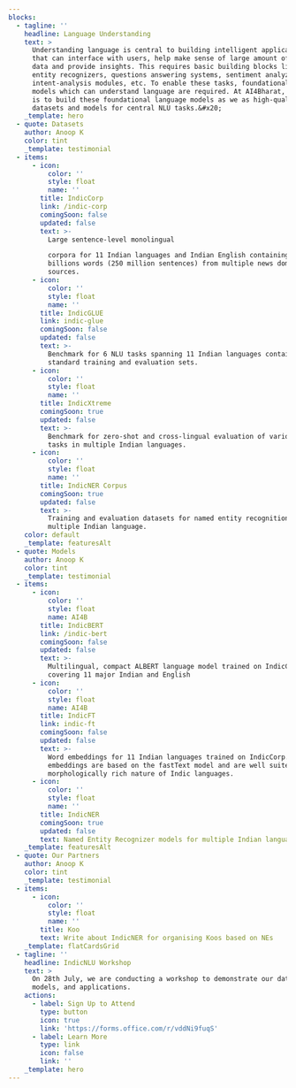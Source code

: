 ```yaml
---
blocks:
  - tagline: ''
    headline: Language Understanding
    text: >
      Understanding language is central to building intelligent applications
      that can interface with users, help make sense of large amount of text
      data and provide insights. This requires basic building blocks like named
      entity recognizers, questions answering systems, sentiment analyzers,
      intent-analysis modules, etc. To enable these tasks, foundational language
      models which can understand language are required. At AI4Bharat, our goal
      is to build these foundational language models as we as high-quality
      datasets and models for central NLU tasks.&#x20;
    _template: hero
  - quote: Datasets
    author: Anoop K
    color: tint
    _template: testimonial
  - items:
      - icon:
          color: ''
          style: float
          name: ''
        title: IndicCorp
        link: /indic-corp
        comingSoon: false
        updated: false
        text: >-
          Large sentence-level monolingual

          corpora for 11 Indian languages and Indian English containing 8.5
          billions words (250 million sentences) from multiple news domain
          sources. 
      - icon:
          color: ''
          style: float
          name: ''
        title: IndicGLUE
        link: indic-glue
        comingSoon: false
        updated: false
        text: >-
          Benchmark for 6 NLU tasks spanning 11 Indian languages containing
          standard training and evaluation sets.
      - icon:
          color: ''
          style: float
          name: ''
        title: IndicXtreme
        comingSoon: true
        updated: false
        text: >-
          Benchmark for zero-shot and cross-lingual evaluation of various NLU
          tasks in multiple Indian languages.
      - icon:
          color: ''
          style: float
          name: ''
        title: IndicNER Corpus
        comingSoon: true
        updated: false
        text: >-
          Training and evaluation datasets for named entity recognition in
          multiple Indian language.
    color: default
    _template: featuresAlt
  - quote: Models
    author: Anoop K
    color: tint
    _template: testimonial
  - items:
      - icon:
          color: ''
          style: float
          name: AI4B
        title: IndicBERT
        link: /indic-bert
        comingSoon: false
        updated: false
        text: >-
          Multilingual, compact ALBERT language model trained on IndicCorp
          covering 11 major Indian and English
      - icon:
          color: ''
          style: float
          name: AI4B
        title: IndicFT
        link: indic-ft
        comingSoon: false
        updated: false
        text: >-
          Word embeddings for 11 Indian languages trained on IndicCorp. The
          embeddings are based on the fastText model and are well suited for the
          morphologically rich nature of Indic languages. 
      - icon:
          color: ''
          style: float
          name: ''
        title: IndicNER
        comingSoon: true
        updated: false
        text: Named Entity Recognizer models for multiple Indian languages.
    _template: featuresAlt
  - quote: Our Partners
    author: Anoop K
    color: tint
    _template: testimonial
  - items:
      - icon:
          color: ''
          style: float
          name: ''
        title: Koo
        text: Write about IndicNER for organising Koos based on NEs
    _template: flatCardsGrid
  - tagline: ''
    headline: IndicNLU Workshop
    text: >
      On 28th July, we are conducting a workshop to demonstrate our datasets,
      models, and applications.
    actions:
      - label: Sign Up to Attend
        type: button
        icon: true
        link: 'https://forms.office.com/r/vddNi9fuqS'
      - label: Learn More
        type: link
        icon: false
        link: ''
    _template: hero
---
```


